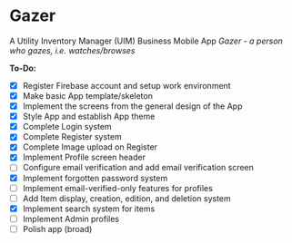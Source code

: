 # Gazer

A Utility Inventory Manager (UIM) Business Mobile App
*Gazer - a person who gazes, i.e. watches/browses*

**To-Do:**

- [x] Register Firebase account and setup work environment
- [x] Make basic App template/skeleton
- [x] Implement the screens from the general design of the App
- [x] Style App and establish App theme
- [x] Complete Login system
- [x] Complete Register system
- [x] Complete Image upload on Register
- [x] Implement Profile screen header
- [ ] Configure email verification and add email verification screen
- [x] Implement forgotten password system
- [ ] Implement email-verified-only features for profiles
- [ ] Add Item display, creation, edition, and deletion system
- [x] Implement search system for items
- [ ] Implement Admin profiles
- [ ] Polish app (broad)

